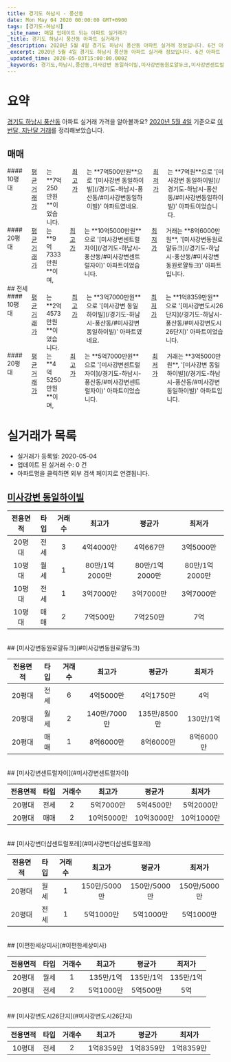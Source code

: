 ```yaml
---
title: 경기도 하남시 - 풍산동
date: Mon May 04 2020 00:00:00 GMT+0900
tags: [경기도-하남시]
_site_name: 매일 업데이트 되는 아파트 실거래가
_title: 경기도 하남시 풍산동 아파트 실거래가
_description: 2020년 5월 4일 경기도 하남시 풍산동 아파트 실거래 정보입니다. 6건 아파트 정보가 있습니다.
_excerpt: 2020년 5월 4일 경기도 하남시 풍산동 아파트 실거래 정보입니다. 6건 아파트 정보가 있습니다.
_updated_time: 2020-05-03T15:00:00.000Z
_keywords: 경기도,하남시,풍산동,미사강변 동일하이빌,미사강변동원로얄듀크,미사강변센트럴자이,미사강변더샵센트럴포레,이편한세상미사,미사강변도시26단지
---
```





# 요약
<ins>경기도 하남시 풍산동</ins> 아파트 실거래 가격을 알아볼까요? <ins>2020년 5월 4일</ins> 기준으로 <ins>이번달, 지난달 거래</ins>를 정리해보았습니다.

## 매매
<div class="container">
<div class="six columns" markdown="1">
#### 10평대
<ins>평균 거래가</ins>는 **7억250만원**이었습니다. <ins>최고가</ins>는 **7억500만원**으로 '[미사강변 동일하이빌](/경기도-하남시-풍산동/#미사강변동일하이빌)' 아파트였네요. <ins>최저가</ins>는 **7억원**으로 '[미사강변 동일하이빌](/경기도-하남시-풍산동/#미사강변동일하이빌)' 아파트이었습니다.
</div>
<div class="six columns" markdown="1">
#### 20평대
<ins>평균 거래가</ins>는 **9억7333만원**이며, <ins>최고가</ins>는 **10억5000만원**으로 '[미사강변센트럴자이](/경기도-하남시-풍산동/#미사강변센트럴자이)' 아파트이었습니다. <ins>최저가</ins> 거래는 **8억6000만원**, '[미사강변동원로얄듀크](/경기도-하남시-풍산동/#미사강변동원로얄듀크)' 아파트입니다.
</div>
</div>
## 전세
<div class="container">
<div class="six columns" markdown="1">
#### 10평대
<ins>평균 거래가</ins>는 **2억4573만원**이었습니다. <ins>최고가</ins>는 **3억7000만원**으로 '[미사강변 동일하이빌](/경기도-하남시-풍산동/#미사강변동일하이빌)' 아파트였네요. <ins>최저가</ins>는 **1억8359만원**으로 '[미사강변도시26단지](/경기도-하남시-풍산동/#미사강변도시26단지)' 아파트이었습니다.
</div>
<div class="six columns" markdown="1">
#### 20평대
<ins>평균 거래가</ins>는 **4억5250만원**이며, <ins>최고가</ins>는 **5억7000만원**으로 '[미사강변센트럴자이](/경기도-하남시-풍산동/#미사강변센트럴자이)' 아파트이었습니다. <ins>최저가</ins> 거래는 **3억5000만원**, '[미사강변 동일하이빌](/경기도-하남시-풍산동/#미사강변동일하이빌)' 아파트입니다.
</div>
</div>



# 실거래가 목록
- 실거래가 등록일: 2020-05-04
- 업데이트 된 실거래 수: 0 건
- 아파트명을 클릭하면 외부 검색 페이지로 연결됩니다.

## [미사강변 동일하이빌](#미사강변동일하이빌)

|전용면적|타입|거래수|최고가|평균가|최저가|
|:---:|:---:|:---:|:---:|:---:|:---:|
|20평대|<span class="deal-type-2">전세</span>|3|4억4000만|4억667만|3억5000만|
|10평대|<span class="deal-type-3">월세</span>|1|80만/1억2000만|80만/1억2000만|80만/1억2000만|
|10평대|<span class="deal-type-2">전세</span>|1|3억7000만|3억7000만|3억7000만|
|10평대|<span class="deal-type-1">매매</span>|2|7억500만|7억250만|7억|

<br/>
## [미사강변동원로얄듀크](#미사강변동원로얄듀크)

|전용면적|타입|거래수|최고가|평균가|최저가|
|:---:|:---:|:---:|:---:|:---:|:---:|
|20평대|<span class="deal-type-2">전세</span>|6|4억5000만|4억1750만|4억|
|20평대|<span class="deal-type-3">월세</span>|2|140만/7000만|135만/8500만|130만/1억|
|20평대|<span class="deal-type-1">매매</span>|1|8억6000만|8억6000만|8억6000만|

<br/>
## [미사강변센트럴자이](#미사강변센트럴자이)

|전용면적|타입|거래수|최고가|평균가|최저가|
|:---:|:---:|:---:|:---:|:---:|:---:|
|20평대|<span class="deal-type-2">전세</span>|2|5억7000만|5억4500만|5억2000만|
|20평대|<span class="deal-type-1">매매</span>|2|10억5000만|10억3000만|10억1000만|

<br/>
## [미사강변더샵센트럴포레](#미사강변더샵센트럴포레)

|전용면적|타입|거래수|최고가|평균가|최저가|
|:---:|:---:|:---:|:---:|:---:|:---:|
|20평대|<span class="deal-type-3">월세</span>|1|150만/5000만|150만/5000만|150만/5000만|
|20평대|<span class="deal-type-2">전세</span>|1|5억1000만|5억1000만|5억1000만|

<br/>
## [이편한세상미사](#이편한세상미사)

|전용면적|타입|거래수|최고가|평균가|최저가|
|:---:|:---:|:---:|:---:|:---:|:---:|
|20평대|<span class="deal-type-3">월세</span>|1|135만/1억|135만/1억|135만/1억|
|20평대|<span class="deal-type-2">전세</span>|2|5억1000만|5억500만|5억|

<br/>
## [미사강변도시26단지](#미사강변도시26단지)

|전용면적|타입|거래수|최고가|평균가|최저가|
|:---:|:---:|:---:|:---:|:---:|:---:|
|10평대|<span class="deal-type-2">전세</span>|2|1억8359만|1억8359만|1억8359만|

<br/>



